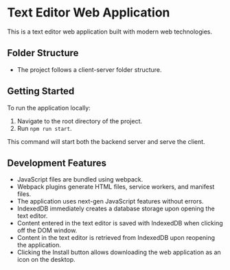 # Text Editor Web Application

This is a text editor web application built with modern web technologies.

## Folder Structure

- The project follows a client-server folder structure.

## Getting Started

To run the application locally:

1. Navigate to the root directory of the project.
2. Run `npm run start`.

This command will start both the backend server and serve the client.

## Development Features

- JavaScript files are bundled using webpack.
- Webpack plugins generate HTML files, service workers, and manifest files.
- The application uses next-gen JavaScript features without errors.
- IndexedDB immediately creates a database storage upon opening the text editor.
- Content entered in the text editor is saved with IndexedDB when clicking off the DOM window.
- Content in the text editor is retrieved from IndexedDB upon reopening the application.
- Clicking the Install button allows downloading the web application as an icon on the desktop.


